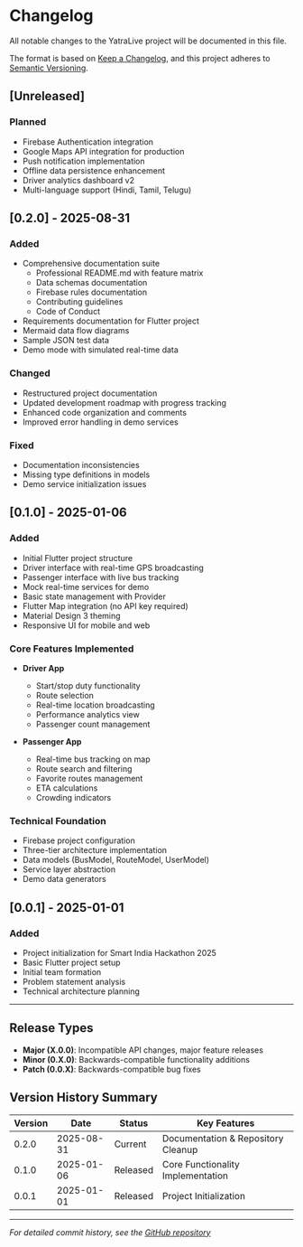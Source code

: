 # Changelog

All notable changes to the YatraLive project will be documented in this file.

The format is based on [Keep a Changelog](https://keepachangelog.com/en/1.0.0/),
and this project adheres to [Semantic Versioning](https://semver.org/spec/v2.0.0.html).

## [Unreleased]

### Planned
- Firebase Authentication integration
- Google Maps API integration for production
- Push notification implementation
- Offline data persistence enhancement
- Driver analytics dashboard v2
- Multi-language support (Hindi, Tamil, Telugu)

## [0.2.0] - 2025-08-31

### Added
- Comprehensive documentation suite
  - Professional README.md with feature matrix
  - Data schemas documentation
  - Firebase rules documentation
  - Contributing guidelines
  - Code of Conduct
- Requirements documentation for Flutter project
- Mermaid data flow diagrams
- Sample JSON test data
- Demo mode with simulated real-time data

### Changed
- Restructured project documentation
- Updated development roadmap with progress tracking
- Enhanced code organization and comments
- Improved error handling in demo services

### Fixed
- Documentation inconsistencies
- Missing type definitions in models
- Demo service initialization issues

## [0.1.0] - 2025-01-06

### Added
- Initial Flutter project structure
- Driver interface with real-time GPS broadcasting
- Passenger interface with live bus tracking
- Mock real-time services for demo
- Basic state management with Provider
- Flutter Map integration (no API key required)
- Material Design 3 theming
- Responsive UI for mobile and web

### Core Features Implemented
- **Driver App**
  - Start/stop duty functionality
  - Route selection
  - Real-time location broadcasting
  - Performance analytics view
  - Passenger count management

- **Passenger App**
  - Real-time bus tracking on map
  - Route search and filtering
  - Favorite routes management
  - ETA calculations
  - Crowding indicators

### Technical Foundation
- Firebase project configuration
- Three-tier architecture implementation
- Data models (BusModel, RouteModel, UserModel)
- Service layer abstraction
- Demo data generators

## [0.0.1] - 2025-01-01

### Added
- Project initialization for Smart India Hackathon 2025
- Basic Flutter project setup
- Initial team formation
- Problem statement analysis
- Technical architecture planning

---

## Release Types

- **Major (X.0.0)**: Incompatible API changes, major feature releases
- **Minor (0.X.0)**: Backwards-compatible functionality additions
- **Patch (0.0.X)**: Backwards-compatible bug fixes

## Version History Summary

| Version | Date | Status | Key Features |
|---------|------|--------|--------------|
| 0.2.0 | 2025-08-31 | Current | Documentation & Repository Cleanup |
| 0.1.0 | 2025-01-06 | Released | Core Functionality Implementation |
| 0.0.1 | 2025-01-01 | Released | Project Initialization |

---

*For detailed commit history, see the [GitHub repository](https://github.com/yourusername/YatraLive/commits/main)*
